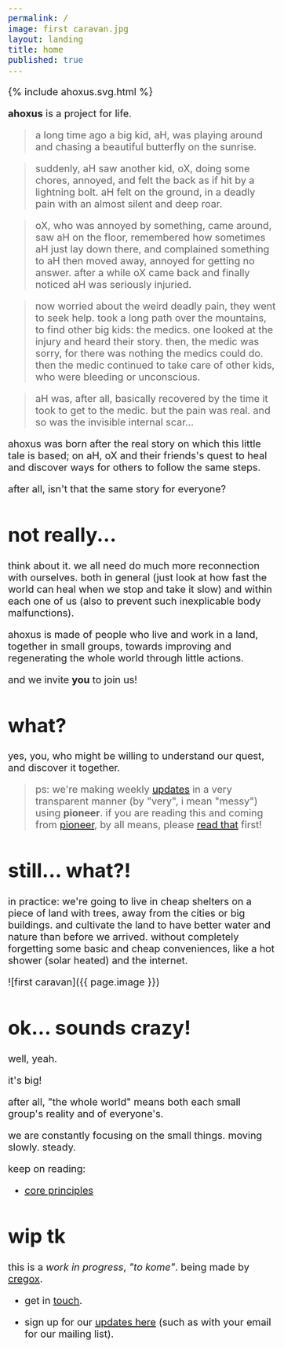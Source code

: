 ```yaml
---
permalink: /
image: first caravan.jpg
layout: landing
title: home
published: true
---
```


{% include ahoxus.svg.html %}

**ahoxus** is a project for life.

> a long time ago a big kid, aH, was playing around and chasing a beautiful butterfly on the sunrise.

> suddenly, aH saw another kid, oX, doing some chores, annoyed, and felt the back as if hit by a lightning bolt. aH felt on the ground, in a deadly pain with an almost silent and deep roar.

> oX, who was annoyed by something, came around, saw aH on the floor, remembered how sometimes aH just lay down there, and complained something to aH then moved away, annoyed for getting no answer. after a while oX came back and finally noticed aH was seriously injuried.

> now worried about the weird deadly pain, they went to seek help. took a long path over the mountains, to find other big kids: the medics. one looked at the injury and heard their story. then, the medic was sorry, for there was nothing the medics could do. then the medic continued to take care of other kids, who were bleeding or unconscious.

> aH was, after all, basically recovered by the time it took to get to the medic. but the pain was real. and so was the invisible internal scar...

ahoxus was born after the real story on which this little tale is based; on aH, oX and their friends's quest to heal and discover ways for others to follow the same steps.

after all, isn't that the same story for everyone?

# not really...

think about it. we all need do much more reconnection with ourselves. both in general (just look at how fast the world can heal when we stop and take it slow) and within each one of us (also to prevent such inexplicable body malfunctions).

ahoxus is made of people who live and work in a land, together in small groups, towards improving and regenerating the whole world through little actions.

and we invite **you** to join us!

# what?

yes, you, who might be willing to understand our quest, and discover it together.

> ps: we're making weekly [updates](/updates) in a very transparent manner (by "very", i mean "messy") using **pioneer**. if you are reading this and coming from [pioneer](/pioneer), by all means, please [read that](/pioneer) first!

# still... what?!

in practice: we're going to live in cheap shelters on a piece of land with trees, away from the cities or big buildings. and cultivate the land to have better water and nature than before we arrived. without completely forgetting some basic and cheap conveniences, like a hot shower (solar heated) and the internet.

![first caravan]({{ page.image }})

# ok... sounds crazy!

well, yeah.

it's big!

after all, "the whole world" means both each small group's reality and of everyone's.

we are constantly focusing on the small things. moving slowly. steady.

keep on reading:

- [core principles](/core)

# wip tk

this is a *work in progress*, _"to kome"_. being made by [cregox](https://cregox.net/ahoxus).

- get in [touch](https://cregox.net/contact).

- sign up for our [updates here](/updates) (such as with your email for our mailing list).

<style>
body {max-width: 550px; margin: 0 auto; font-size: 15pt;}
</style>
